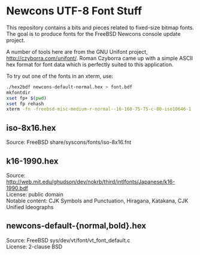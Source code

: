 Newcons UTF-8 Font Stuff
========================

This repository contains a bits and pieces related to fixed-size bitmap fonts.
The goal is to produce fonts for the FreeBSD Newcons console update project.

A number of tools here are from the GNU Unifont project,
http://czyborra.com/unifont/.  Roman Czyborra came up with a simple ASCII hex
format for font data which is perfectly suited to this application.

To try out one of the fonts in an xterm, use:
```sh
./hex2bdf newcons-default-normal.hex > font.bdf
mkfontdir
xset fp+ $(pwd)
xset fp rehash
xterm -fn -freebsd-misc-medium-r-normal--16-160-75-75-c-80-iso10646-1
```

iso-8x16.hex
------------
Source: FreeBSD share/syscons/fonts/iso-8x16.fnt  

k16-1990.hex
------------
Source: http://web.mit.edu/ghudson/dev/nokrb/third/intlfonts/Japanese/k16-1990.bdf  
License: public domain  
Notable content: CJK Symbols and Punctuation, Hiragana, Katakana, CJK Unified Ideographs  

newcons-default-{normal,bold}.hex
---------------------------------
Source: FreeBSD sys/dev/vt/font/vt_font_default.c  
License: 2-clause BSD  
